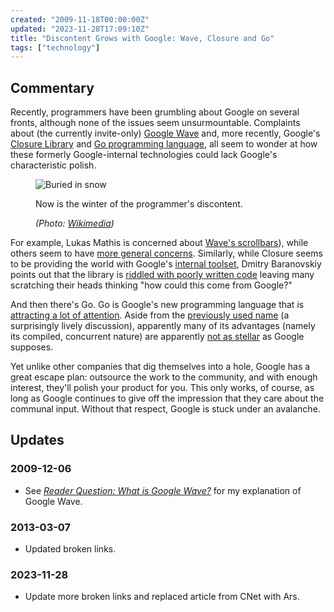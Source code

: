 ```yaml
---
created: "2009-11-18T00:00:00Z"
updated: "2023-11-28T17:09:10Z"
title: "Discontent Grows with Google: Wave, Closure and Go"
tags: ["technology"]
---
```


## Commentary

<div class="entry-summary" markdown="1">

Recently, programmers have been grumbling about Google on several fronts,
although none of the issues seem unsurmountable. Complaints about
(the currently invite-only) [Google Wave](http://wave.google.com/) and, more
recently, Google's [Closure Library](https://github.com/google/closure-library)
and [Go programming language](http://golang.org/), all seem to wonder at how
these formerly Google-internal technologies could lack Google's characteristic
polish.

</div>

<figure markdown="1">

![Buried in snow]({{thumbnail}})

<figcaption>
  Now is the winter of the programmer's discontent.
  <address markdown="1">

(Photo: [Wikimedia](http://commons.wikimedia.org/wiki/File:FEMA_-_626_-_Photograph_by_Dave_Saville_taken_on_03-01-2000_in_Alaska.jpg))</address>

</figcaption>
</figure><!--more-->

For example, Lukas Mathis is concerned about
[Wave's scrollbars](http://ignorethecode.net/blog/2009/11/15/google_waves_scrollbars/)),
while others seem to have [more general concerns](https://web.archive.org/web/20091118011807/http://easiertounderstandthanwave.com/).
Similarly, while Closure seems to be providing the world with Google's
[internal toolset](https://www.techdirt.com/2009/11/12/google-doesnt-rely-on-intellectual-property-for-its-leadership-position/),
Dmitry Baranovskiy points out that the library is
[riddled with poorly written code](http://www.sitepoint.com/google-closure-how-not-to-write-javascript/)
leaving many scratching their heads thinking "how could this come from Google?"

And then there's Go. Go is Google's new programming language that is
[attracting a lot of attention](https://arstechnica.com/information-technology/2009/11/go-new-open-source-programming-language-from-google/).
Aside from the [previously used name](https://github.com/golang/go/issues/9)
(a surprisingly lively discussion), apparently many of its advantages (namely
its compiled, concurrent nature) are apparently
[not as stellar](http://www.dalkescientific.com/writings/diary/archive/2009/09/15/100000_tasklets.html)
as Google supposes.

Yet unlike other companies that dig themselves into a hole, Google has a great
escape plan: outsource the work to the community, and with enough interest,
they'll polish your product for you. This only works, of course, as long as
Google continues to give off the impression that they care about the communal
input. Without that respect, Google is stuck under an avalanche.

## Updates

### <span class="rel-date" title="2009-12-06T00:00:00-05:00">2009-12-06</span>

- See <cite>[Reader Question: What is Google Wave?](/blog/2009/12/question-what-is-google-wave.html)</cite>
  for my explanation of Google Wave.

### <span class="rel-date" title="2013-03-07T20:54:00-05:00">2013-03-07</span>

- Updated broken links.

### <span class="rel-date" title="2023-11-28T17:09:10Z">2023-11-28</span>

- Update more broken links and replaced article from CNet with Ars.

